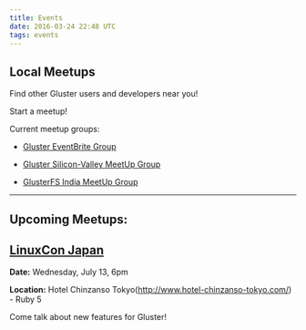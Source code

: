 ```yaml
---
title: Events
date: 2016-03-24 22:48 UTC
tags: events
---
```

Local Meetups
------------
Find other Gluster users and developers near you!


Start a meetup! 

Current meetup groups: 



* [Gluster EventBrite Group](http://gluster.eventbrite.com/)


* [Gluster Silicon-Valley MeetUp Group](http://www.meetup.com/GlusterFS-Silicon-Valley/)


* [GlusterFS India MeetUp Group](http://www.meetup.com/glusterfs-India/)

---------


Upcoming Meetups:
------------

[LinuxCon Japan](http://events.linuxfoundation.org/events/linuxcon-japan)
-------------
<b>Date:</b> Wednesday, July 13, 6pm 

<b>Location:</b> Hotel Chinzanso Tokyo(http://www.hotel-chinzanso-tokyo.com/) - Ruby 5

Come talk about new features for Gluster! 


